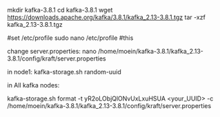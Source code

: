 

 mkdir kafka-3.8.1
 cd kafka-3.8.1
 wget  https://downloads.apache.org/kafka/3.8.1/kafka_2.13-3.8.1.tgz
 tar -xzf kafka_2.13-3.8.1.tgz
 
 #set /etc/profile
 sudo nano /etc/profile #this
 
 change server.properties:
 nano /home/moein/kafka-3.8.1/kafka_2.13-3.8.1/config/kraft/server.properties
 
 
 
 

 
 
 in node1:
 kafka-storage.sh random-uuid
 
 in All kafka nodes:
 
 kafka-storage.sh format -t yR2oLObjQlONvUxLxuHSUA <your_UUID> -c  /home/moein/kafka-3.8.1/kafka_2.13-3.8.1/config/kraft/server.properties